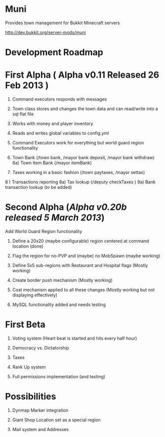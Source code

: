 Muni
====
Provides town management for Bukkit Minecraft servers

http://dev.bukkit.org/server-mods/muni

Development Roadmap
===================
First Alpha ( Alpha v0.11 Released 26 Feb 2013 )
===========
1) Command executors responds with messages 

2) Town class stores and changes the town data and can read/write into a sql flat file

3) Works with money and player inventory

4) Reads and writes global variables to config.yml 

5) Command Executors work for everything but world guard region functionality

6) Town Bank (/town bank, /mayor bank deposit, /mayor bank withdraw)
6a) Town Item Bank (/mayor itemBank)

7) Taxes working in a basic fashion (/town paytaxes, /mayor settax) 

8 ) Transactions reporting 
8a) Tax lookup (/deputy checkTaxes <playerName> ) 
9a) Bank transaction lookup (to be added) 


Second Alpha (*Alpha v0.20b released 5 March 2013*)
============

Add World Guard Region functionality

1) Define a 20x20 (maybe configurable) region centered at command location (done)

2) Flag the region for no-PVP and (maybe) no MobSpawn (maybe working) 

3) Define 5x5 sub-regions with Restaurant and Hospital flags (Mostly working)

4) Create border push mechanism (Mostly working)

5) Cost mechanism applied to all these changes (Mostly working but not displaying effectively)

6) MySQL functionality added and needs testing 


First Beta
==========
1) Voting system (Heart beat is started and hits every half hour)

2) Democracy vs. Dictatorship 

3) Taxes

4) Rank Up system

5) Full permissions implementation (and testing)

Possibilities
=============
1) Dynmap Marker integration

2) Giant Shop Location set as a special region

3) Mail system and Addresses